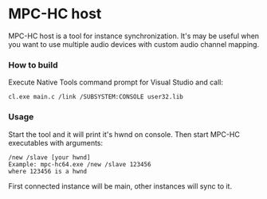 # MPC-HC host

MPC-HC host is a tool for instance synchronization.
It's may be useful when you want to use multiple audio devices with custom audio channel mapping.

### How to build

Execute Native Tools command prompt for Visual Studio and call:
```
cl.exe main.c /link /SUBSYSTEM:CONSOLE user32.lib
```

### Usage

Start the tool and it will print it's hwnd on console.
Then start MPC-HC executables with arguments:
```
/new /slave [your hwnd]
Example: mpc-hc64.exe /new /slave 123456
where 123456 is a hwnd
```
First connected instance will be main, other instances will sync to it.
